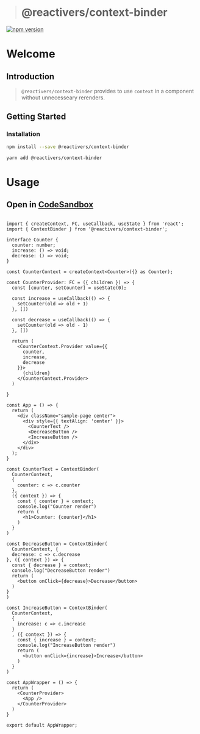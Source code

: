 > # @reactivers/context-binder

[![npm version](https://badge.fury.io/js/@reactivers%2Fcontext-binder.svg)](//www.npmjs.com/package/@reactivers/context-binder)

# Welcome

## Introduction

> ```@reactivers/context-binder``` provides to use ```context``` in a component without unnecesseary rerenders.

## Getting Started

### Installation

```bash
npm install --save @reactivers/context-binder

yarn add @reactivers/context-binder
```

# Usage

## Open in [CodeSandbox](https://codesandbox.io/s/react-context-binder-with-reactiverscontext-binder-wd1e5)

```tsx

import { createContext, FC, useCallback, useState } from 'react';
import { ContextBinder } from '@reactivers/context-binder';

interface Counter {
  counter: number;
  increase: () => void;
  decrease: () => void;
}

const CounterContext = createContext<Counter>({} as Counter);

const CounterProvider: FC = ({ children }) => {
  const [counter, setCounter] = useState(0);

  const increase = useCallback(() => {
    setCounter(old => old + 1)
  }, [])

  const decrease = useCallback(() => {
    setCounter(old => old - 1)
  }, [])

  return (
    <CounterContext.Provider value={{
      counter,
      increase,
      decrease
    }}>
      {children}
    </CounterContext.Provider>
  )

}

const App = () => {
  return (
    <div className="sample-page center">
      <div style={{ textAlign: 'center' }}>
        <CounterText />
        <DecreaseButton />
        <IncreaseButton />
      </div>
    </div>
  );
}

const CounterText = ContextBinder(
  CounterContext,
  {
    counter: c => c.counter
  },
  ({ context }) => {
    const { counter } = context;
    console.log("Counter render")
    return (
      <h1>Counter: {counter}</h1>
    )
  }
)

const DecreaseButton = ContextBinder(
  CounterContext, {
  decrease: c => c.decrease
}, ({ context }) => {
  const { decrease } = context;
  console.log("DecreaseButton render")
  return (
    <button onClick={decrease}>Decrease</button>
  )
}
)

const IncreaseButton = ContextBinder(
  CounterContext,
  {
    increase: c => c.increase
  }
  , ({ context }) => {
    const { increase } = context;
    console.log("IncreaseButton render")
    return (
      <button onClick={increase}>Increase</button>
    )
  }
)

const AppWrapper = () => {
  return (
    <CounterProvider>
      <App />
    </CounterProvider>
  )
}

export default AppWrapper;

```